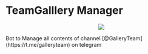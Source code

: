 # TeamGalllery Manager
<p align="center">
  <img src="https://telegra.ph/file/4ca88014c75547913c886.jpg">
</p>
Bot to Manage all contents of channel [@GalleryTeam](https://t.me/galleryteam) on telegram
